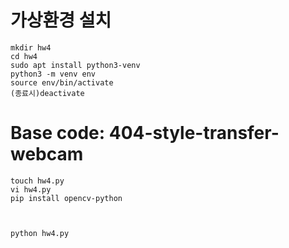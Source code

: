 # 가상환경 설치
```
mkdir hw4
cd hw4
sudo apt install python3-venv
python3 -m venv env
source env/bin/activate
(종료시)deactivate
```

# Base code: 404-style-transfer-webcam
```
touch hw4.py
vi hw4.py
pip install opencv-python



python hw4.py
```